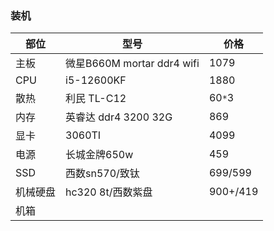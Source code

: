 ### 装机

| 部位     | 型号                       | 价格     |
| -------- | -------------------------- | -------- |
| 主板     | 微星B660M mortar ddr4 wifi | 1079     |
| CPU      | i5-12600KF                 | 1880     |
| 散热     | 利民 TL-C12                | 60`*`3   |
| 内存     | 英睿达 ddr4 3200 32G       | 869      |
| 显卡     | 3060TI                     | 4099     |
| 电源     | 长城金牌650w               | 459      |
| SSD      | 西数sn570/致钛             | 699/599  |
| 机械硬盘 | hc320 8t/西数紫盘          | 900+/419 | 
| 机箱     |                            |          |
